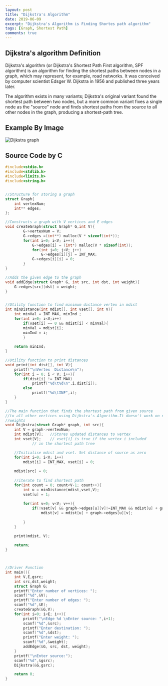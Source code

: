```yaml
---
layout: post
title: "Dijkstra's Algorithm"
date: 2019-06-09
excerpt: "Dijkstra's Algorithm is Finding Shortes path algorithm"
tags: [Graph, Shortest Path]
comments: true
---
```


## Dijkstra's algorithm Definition

Dijkstra's algorithm (or Dijkstra's Shortest Path First algorithm, SPF algorithm) is an algorithm for finding the shortest paths between nodes in a graph, which may represent, for example, road networks. It was conceived by computer scientist Edsger W. Dijkstra in 1956 and published three years later.

The algorithm exists in many variants; Dijkstra's original variant found the shortest path between two nodes, but a more common variant fixes a single node as the "source" node and finds shortest paths from the source to all other nodes in the graph, producing a shortest-path tree.

## Example By Image

![Dijkstra graph](https://upload.wikimedia.org/wikipedia/commons/5/57/Dijkstra_Animation.gif)

## Source Code by C

```c
#include<stdio.h>
#include<stdlib.h>
#include<limits.h>
#include<string.h>


//Structure for storing a graph
struct Graph{
	int vertexNum;
	int** edges;
};

//Constructs a graph with V vertices and E edges
void createGraph(struct Graph* G,int V){
		G->vertexNum = V;
		G->edges =(int**) malloc(V * sizeof(int*));
		for(int i=0; i<V; i++){
			G->edges[i] = (int*) malloc(V * sizeof(int));
			for(int j=0; j<V; j++)
				G->edges[i][j] = INT_MAX;
			G->edges[i][i] = 0;
		}		
}

//Adds the given edge to the graph 
void addEdge(struct Graph* G, int src, int dst, int weight){
	G->edges[src][dst] = weight;
}


//Utility function to find minimum distance vertex in mdist
int minDistance(int mdist[], int vset[], int V){
	int minVal = INT_MAX, minInd ;
	for(int i=0; i<V;i++)
		if(vset[i] == 0 && mdist[i] < minVal){
		minVal = mdist[i];
		minInd = i;
		}
			
	return minInd;
}

//Utility function to print distances
void print(int dist[], int V){
	printf("\nVertex  Distance\n");
	for(int i = 0; i < V; i++){
		if(dist[i] != INT_MAX)
			printf("%d\t%d\n",i,dist[i]);
		else
			printf("%d\tINF",i);
	}
}

//The main function that finds the shortest path from given source
//to all other vertices using Dijkstra's Algorithm.It doesn't work on negative
//weights
void Dijkstra(struct Graph* graph, int src){
	int V = graph->vertexNum;
	int mdist[V];   //Stores updated distances to vertex
	int vset[V];    // vset[i] is true if the vertex i included
			// in the shortest path tree

	//Initialise mdist and vset. Set distance of source as zero
	for(int i=0; i<V; i++)
		mdist[i] = INT_MAX, vset[i] = 0;
	
	mdist[src] = 0;
	
	//iterate to find shortest path
	for(int count = 0; count<V-1; count++){
		int u = minDistance(mdist,vset,V);
		vset[u] = 1;
		
		for(int v=0; v<V; v++){
			if(!vset[v] && graph->edges[u][v]!=INT_MAX && mdist[u] + graph->edges[u][v] < mdist[v])
				mdist[v] = mdist[u] + graph->edges[u][v];
				
		}
	}

	print(mdist, V);
	
	return;
}



//Driver Function
int main(){
	int V,E,gsrc;
	int src,dst,weight;
	struct Graph G;
	printf("Enter number of vertices: ");
	scanf("%d",&V);
	printf("Enter number of edges: ");
	scanf("%d",&E);
	createGraph(&G,V);
	for(int i=0; i<E; i++){
		printf("\nEdge %d \nEnter source: ",i+1);
		scanf("%d",&src);
		printf("Enter destination: ");
		scanf("%d",&dst);
		printf("Enter weight: ");
		scanf("%d",&weight);
		addEdge(&G, src, dst, weight);
	}
	printf("\nEnter source:");
	scanf("%d",&gsrc);
	Dijkstra(&G,gsrc);

	return 0;
}
```
